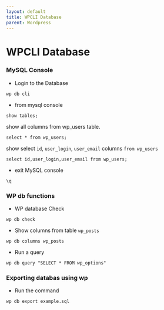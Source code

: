 ```yaml
---
layout: default
title: WPCLI Database     
parent: Wordpress
---
```

# WPCLI Database

### MySQL Console

* Login to the Database

````
wp db cli
````

* from mysql console

````
show tables;
````

show all columns from wp_users table.

````
select * from wp_users;
````

show select `id`, `user_login`, `user_email` columns `from wp_users`

````
select id,user_login,user_email from wp_users;
````

* exit MySQL console

````
\q
````

### WP db functions

* WP database Check

````
wp db check
````

* Show columns from table `wp_posts`

````
wp db columns wp_posts
````

* Run a query

````
wp db query "SELECT * FROM wp_options"
````

### Exporting databas using wp 

* Run the command

````
wp db export example.sql
````
